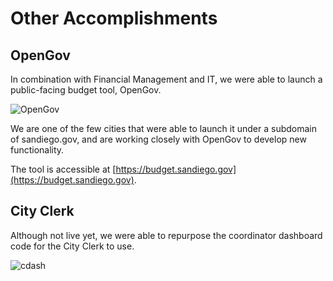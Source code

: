 # Other Accomplishments
## OpenGov
In combination with Financial Management and IT, we were able to launch a public-facing budget tool, OpenGov.  

![OpenGov](http://take.ms/WSg3A)

We are one of the few cities that were able to launch it under a subdomain of sandiego.gov, and are working closely with OpenGov to develop new functionality.

The tool is accessible at [https://budget.sandiego.gov](https://budget.sandiego.gov).  

## City Clerk
Although not live yet, we were able to repurpose the coordinator dashboard code for the City Clerk to use.  

![cdash](http://take.ms/2u2QS)